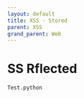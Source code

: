```yaml
---
layout: default
title: XSS - Stored
parent: XSS
grand_parent: Web
---
```



# SS Rflected



```python
Test.python
```